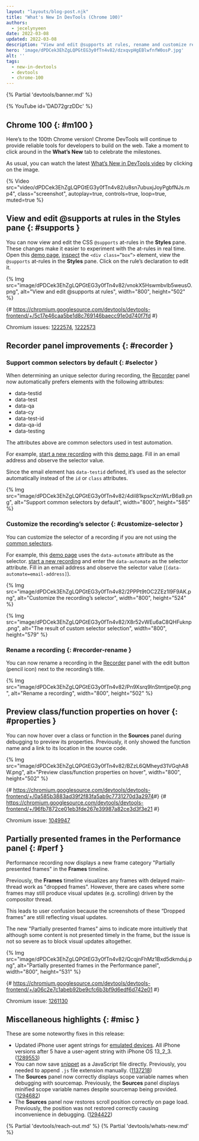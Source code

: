 ```yaml
---
layout: "layouts/blog-post.njk"
title: "What's New In DevTools (Chrome 100)"
authors:
  - jecelynyeen
date: 2022-03-08
updated: 2022-03-08
description: "View and edit @supports at rules, rename and customize recording’s selector, and more."
hero: 'image/dPDCek3EhZgLQPGtEG3y0fTn4v82/dzxqvpHgEBlwfnfW0osP.jpg'
alt: ''
tags:
  - new-in-devtools
  - devtools
  - chrome-100
---
```


<!-- image/dPDCek3EhZgLQPGtEG3y0fTn4v82/dzxqvpHgEBlwfnfW0osP.jpg -->

{% Partial 'devtools/banner.md' %}

{% YouTube id='DAD72grzDDc' %}

## Chrome 100  {: #m100 }

Here’s to the 100th Chrome version! Chrome DevTools will continue to provide reliable tools for developers to build on the web. Take a moment to click around in the **What’s New** tab to celebrate the milestones.

As usual, you can watch the latest [What’s New in DevTools video](https://goo.gle/devtools-youtube) by clicking on the image.

{% Video src="video/dPDCek3EhZgLQPGtEG3y0fTn4v82/u8sn7ubuxjJoyPgbfNJs.mp4", class="screenshot", autoplay=true, controls=true, loop=true, muted=true %}


## View and edit @supports at rules in the Styles pane {: #supports }

You can now view and edit the CSS `@supports` at-rules in the **Styles** pane. These changes make it easier to experiment with the at-rules in real time.
Open this [demo page](https://jec.fyi/demo/at-support), [inspect](/docs/devtools/dom/#inspect) the `<div class=”box”>` element, view the `@supports` at-rules in the **Styles** pane. Click on the rule’s declaration to edit it. 

{% Img src="image/dPDCek3EhZgLQPGtEG3y0fTn4v82/vnokX5Hswmbvlb5weusO.png", alt="View and edit @supports at rules", width="800", height="502" %}

{# https://chromium.googlesource.com/devtools/devtools-frontend/+/5c17e46caa5be1d8c769146baecc91e0d740f7fd #}

Chromium issues: [1222574](https://crbug.com/1222574), [1222573](https://crbug.com/1222573)


## Recorder panel improvements {: #recorder }

### Support common selectors by default {: #selector }

When determining an unique selector during recording, the [Recorder](/docs/devtools/recorder/) panel now automatically prefers elements with the following attributes:

- data-testid
- data-test
- data-qa
- data-cy
- data-test-id
- data-qa-id
- data-testing

The attributes above are common selectors used in test automation. 

For example, [start a new recording](/docs/devtools/recorder/#record) with this [demo page](https://jec.fyi/demo/recorder). Fill in an email address and observe the selector value.

Since the email element has `data-testid` defined, it’s used as the selector automatically instead of the `id` or `class` attributes.

{% Img src="image/dPDCek3EhZgLQPGtEG3y0fTn4v82/4diI81kpscXznWLrB6a9.png", alt="Support common selectors by default", width="800", height="585" %}


### Customize the recording’s selector {: #customize-selector }

You can customize the selector of a recording if you are not using the [common selectors](/docs/devtools/recorder/#selector).

For example, this [demo page](https://jec.fyi/demo/recorder) uses the `data-automate` attribute as the selector. [start a new recording](/docs/devtools/recorder/#record) and enter the `data-automate` as the selector attribute. Fill in an email address and observe the selector value (`[data-automate=email-address]`).

{% Img src="image/dPDCek3EhZgLQPGtEG3y0fTn4v82/2PPPt9tOC2ZEz1l9F9AK.png", alt="Customize the recording’s selector", width="800", height="524" %}

{% Img src="image/dPDCek3EhZgLQPGtEG3y0fTn4v82/X8r52vWEu6aC8QHFuknp.png", alt="The result of custom selector selection", width="800", height="579" %}


### Rename a recording {: #recorder-rename }

You can now rename a recording in the [Recorder](/docs/devtools/recorder/) panel with the edit button (pencil icon) next to the recording’s title.

{% Img src="image/dPDCek3EhZgLQPGtEG3y0fTn4v82/Pn9Xsrq9lnStmtjpe0jt.png", alt="Rename a recording", width="800", height="502" %}


## Preview class/function properties on hover {: #properties }

You can now hover over a class or function in the **Sources** panel during debugging to preview its properties. Previously, it only showed the function name and a link to its location in the source code.

{% Img src="image/dPDCek3EhZgLQPGtEG3y0fTn4v82/BZzL6QMheyd31VGqhA8W.png", alt="Preview class/function properties on hover", width="800", height="502" %}

{# https://chromium.googlesource.com/devtools/devtools-frontend/+/0a585b3883ad39f2f83fa5ab9c7731270d3a2974 ​#}
{# https://chromium.googlesource.com/devtools/devtools-frontend/+/96fb7872ce01eb3fde267e39987a82ce3d3f3e21 #}

Chromium issue: [1049947](https://crbug.com/1049947)


## Partially presented frames in the Performance panel {: #perf }

Performance recording now displays a new frame category "Partially presented frames" in the **Frames** timeline. 

Previously, the **Frames** timeline visualizes any frames with delayed main-thread work as "dropped frames". However, there are cases where some frames may still produce visual updates (e.g. scrolling) driven by the compositor thread.

This leads to user confusion because the screenshots of these “Dropped frames” are still reflecting visual updates. 

The new "Partially presented frames" aims to indicate more intuitively that although some content is not presented timely in the frame, but the issue is not so severe as to block visual updates altogether.

{% Img src="image/dPDCek3EhZgLQPGtEG3y0fTn4v82/QcqjnFhMz1Bxd5dkmduj.png", alt="Partially presented frames in the Performance panel", width="800", height="531" %}

{# https://chromium.googlesource.com/devtools/devtools-frontend/+/a06c2e7c1abeb92be9cfc6b3bf9d6edf6d742e01 #}

Chromium issue: [1261130](https://crbug.com/1261130)


## Miscellaneous highlights {: #misc }

These are some noteworthy fixes in this release:

- Updated iPhone user agent strings for [emulated devices](/docs/devtools/device-mode/#device). All iPhone versions after 5 have a user-agent string with iPhone OS 13_2_3. ([1289553](https://crbug.com/1289553))
- You can now save [snippet](/docs/devtools/javascript/snippets/) as a JavaScript file directly. Previously, you needed to append `.js` file extension manually. ([1137218](https://crbug.com/1137218))
- The **Sources** panel now correctly displays scope variable names when debugging with sourcemap. Previously, the **Sources** panel displays minified scope variable names despite sourcemap being provided. ([1294682](https://crbug.com/1294682)) 
- The **Sources** panel now restores scroll position correctly on page load. Previously, the position was not restored correctly causing inconvenience in debugging. ([1294422](https://crbug.com/1294422)) 


{% Partial 'devtools/reach-out.md' %}
{% Partial 'devtools/whats-new.md' %}
